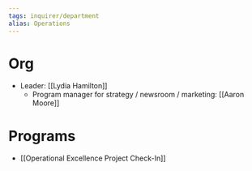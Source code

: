 ```yaml
---
tags: inquirer/department
alias: Operations
---
```


# Org
- Leader: [[Lydia Hamilton]]
	- Program manager for strategy / newsroom / marketing: [[Aaron Moore]]
# Programs
- [[Operational Excellence Project Check-In]]